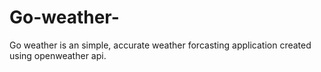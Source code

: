 # Go-weather-
Go weather is an simple, accurate weather forcasting application created using openweather api. 
